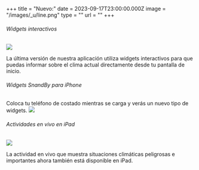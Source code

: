 +++
title = "Nuevo:"
date = 2023-09-17T23:00:00.000Z
image = "/images/_u/line.png"
type = ""
url = ""
+++

###### Widgets interactivos

![](/images/_u/i_w2.jpeg)

La última versión de nuestra aplicación utiliza widgets interactivos para que puedas informar sobre el clima actual directamente desde tu pantalla de inicio.

###### Widgets SnandBy para iPhone

Coloca tu teléfono de costado mientras se carga y verás un nuevo tipo de widgets.
![](/images/_u/standby.png)

###### Actividades en vivo en iPad

![](/images/_u/la.jpg)

La actividad en vivo que muestra situaciones climáticas peligrosas e importantes ahora también está disponible en iPad.
